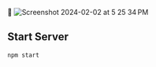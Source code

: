 🤷
![Screenshot 2024-02-02 at 5 25 34 PM](https://github.com/amir1218/stopwatch/assets/8071441/57e4e883-fdb7-4cad-a813-453bb4ad6306)

## Start Server
```
npm start
```
